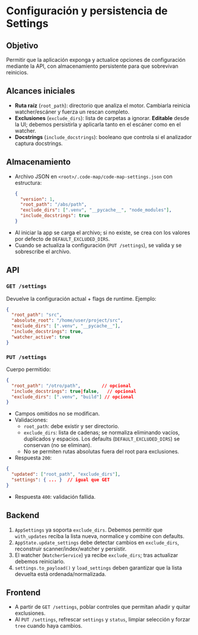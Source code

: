 # Configuración y persistencia de Settings

## Objetivo
Permitir que la aplicación exponga y actualice opciones de configuración mediante la API, con almacenamiento persistente para que sobrevivan reinicios.

## Alcances iniciales
- **Ruta raíz** (`root_path`): directorio que analiza el motor. Cambiarla reinicia watcher/escáner y fuerza un rescan completo.
- **Exclusiones** (`exclude_dirs`): lista de carpetas a ignorar. **Editable** desde la UI; debemos persistirla y aplicarla tanto en el escáner como en el watcher.
- **Docstrings** (`include_docstrings`): booleano que controla si el analizador captura docstrings.

## Almacenamiento
- Archivo JSON en `<root>/.code-map/code-map-settings.json` con estructura:
  ```json
  {
    "version": 1,
    "root_path": "/abs/path",
    "exclude_dirs": [".venv", "__pycache__", "node_modules"],
    "include_docstrings": true
  }
  ```
- Al iniciar la app se carga el archivo; si no existe, se crea con los valores por defecto de `DEFAULT_EXCLUDED_DIRS`.
- Cuando se actualiza la configuración (`PUT /settings`), se valida y se sobrescribe el archivo.

## API
### `GET /settings`
Devuelve la configuración actual + flags de runtime. Ejemplo:
```json
{
  "root_path": "src",
  "absolute_root": "/home/user/project/src",
  "exclude_dirs": [".venv", "__pycache__"],
  "include_docstrings": true,
  "watcher_active": true
}
```

### `PUT /settings`
Cuerpo permitido:
```json
{
  "root_path": "/otro/path",        // opcional
  "include_docstrings": true|false,   // opcional
  "exclude_dirs": [".venv", "build"] // opcional
}
```
- Campos omitidos no se modifican.
- Validaciones:
  - `root_path`: debe existir y ser directorio.
  - `exclude_dirs`: lista de cadenas; se normaliza eliminando vacíos, duplicados y espacios. Los defaults (`DEFAULT_EXCLUDED_DIRS`) se conservan (no se eliminan).
  - No se permiten rutas absolutas fuera del root para exclusiones.
- Respuesta `200`:
```json
{
  "updated": ["root_path", "exclude_dirs"],
  "settings": { ... }  // igual que GET
}
```
- Respuesta `400`: validación fallida.

## Backend
1. `AppSettings` ya soporta `exclude_dirs`. Debemos permitir que `with_updates` reciba la lista nueva, normalice y combine con defaults.
2. `AppState.update_settings` debe detectar cambios en `exclude_dirs`, reconstruir scanner/index/watcher y persistir.
3. El watcher (`WatcherService`) ya recibe `exclude_dirs`; tras actualizar debemos reiniciarlo.
4. `settings.to_payload()` y `load_settings` deben garantizar que la lista devuelta está ordenada/normalizada.

## Frontend
- A partir de `GET /settings`, poblar controles que permitan añadir y quitar exclusiones.
- Al `PUT /settings`, refrescar `settings` y `status`, limpiar selección y forzar `tree` cuando haya cambios.
